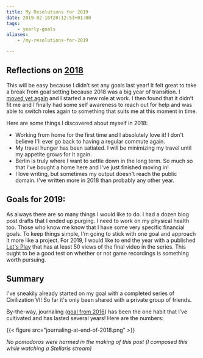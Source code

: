 ```yaml
---
title: My Resolutions for 2019
date: 2019-02-16T20:12:53+01:00
tags:
    - yearly-goals
aliases:
    - /my-resolutions-for-2019

---
```



## Reflections on [2018](/my-resolutions-for-2018/)

This will be easy because I didn’t set any goals last year! It felt great to take a break from goal setting
because 2018 was a big year of transition. I [moved yet again][moving-again] and I started a new role at work.
I then found that it didn’t fit me and I finally had some self awareness to reach out for help and was able
to switch roles again to something that suits me at this moment in time.

[moving-again]: /moving-back-to-berlin/

Here are some things I discovered about myself in 2018:

* Working from home for the first time and I absolutely love it! I don't believe I'll ever go back to
  having a regular commute again.
* My travel hunger has been satiated. I will be minimizing my travel until my appetite grows for it again.
* Berlin is truly where I want to settle down in the long term. So much so that I’ve bought a home
  here and I've just finished moving in!
* I love writing, but sometimes my output doesn't reach the public domain. I've written more in 2018
  than probably any other year.

## Goals for 2019:

As always there are so many things I would like to do. I had a dozen blog post drafts that I ended up purging. I need to work
on my physical health too. Those who know me know that I have some very specific financial goals. To keep things
simple, I'm going to stick with one goal and approach it more like a project. For 2019, I would like to end the
year with a published [Let's Play](https://en.wikipedia.org/wiki/Let's_Play) that has at least 50 views of the final
video in the series. This ought to be a good test on whether or not game recordings is something worth pursuing.

## Summary

I've sneakily already started on my goal with a completed series of Civilization VI! So far it's only been shared
with a private group of friends.

By-the-way, journaling ([goal from 2016](/my-resolutions-for-2016/)) has been the one habit that I’ve cultivated
and has lasted several years! Here are the numbers:

{{< figure src="journaling-at-end-of-2018.png" >}}

*No pomodoros were harmed in the making of this post (I composed this while watching a Stellaris stream)*


